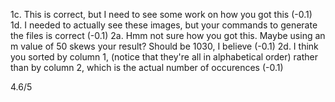 1c. This is correct, but I need to see some work on how you got this (-0.1)
1d. I needed to actually see these images, but your commands to generate the files is correct (-0.1)
2a. Hmm not sure how you got this. Maybe using an m value of 50 skews your result? Should be 1030, I believe (-0.1)
2d. I think you sorted by column 1, (notice that they're all in alphabetical order) rather than by column 2, which is the actual number of occurences (-0.1)

4.6/5
